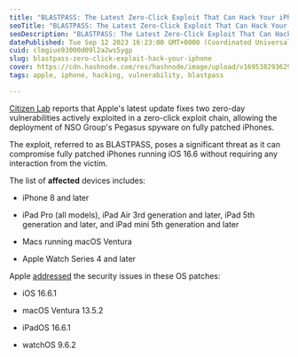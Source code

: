 ```yaml
---
title: "BLASTPASS: The Latest Zero-Click Exploit That Can Hack Your iPhone"
seoTitle: "BLASTPASS: The Latest Zero-Click Exploit That Can Hack Your iPhone"
seoDescription: "BLASTPASS: The Latest Zero-Click Exploit That Can Hack Your iPhone"
datePublished: Tue Sep 12 2023 16:23:00 GMT+0000 (Coordinated Universal Time)
cuid: clmgiuo93000d09l2a2ws5ygp
slug: blastpass-zero-click-exploit-hack-your-iphone
cover: https://cdn.hashnode.com/res/hashnode/image/upload/v1695382936299/b3722f47-d259-44f2-b841-92d485956b1f.jpeg
tags: apple, iphone, hacking, vulnerability, blastpass

---
```


[Citizen Lab](https://citizenlab.ca/2023/09/blastpass-nso-group-iphone-zero-click-zero-day-exploit-captured-in-the-wild/) reports that Apple's latest update fixes two zero-day vulnerabilities actively exploited in a zero-click exploit chain, allowing the deployment of NSO Group's Pegasus spyware on fully patched iPhones.

The exploit, referred to as BLASTPASS, poses a significant threat as it can compromise fully patched iPhones running iOS 16.6 without requiring any interaction from the victim.

The list of **affected** devices includes:

* iPhone 8 and later
    
* iPad Pro (all models), iPad Air 3rd generation and later, iPad 5th generation and later, and iPad mini 5th generation and later
    
* Macs running macOS Ventura
    
* Apple Watch Series 4 and later
    

Apple [addressed](https://support.apple.com/en-us/HT213905) the security issues in these OS patches:

* iOS 16.6.1
    
* macOS Ventura 13.5.2
    
* iPadOS 16.6.1
    
* watchOS 9.6.2